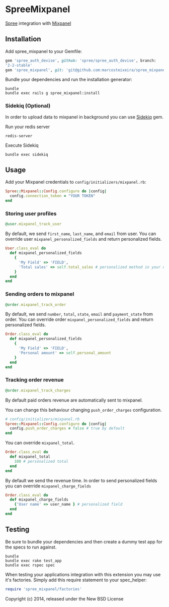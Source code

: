 SpreeMixpanel
=============

[Spree](http://spreecommerce.com/) integration with [Mixpanel](https://mixpanel.com)

Installation
------------

Add spree_mixpanel to your Gemfile:

```ruby
gem 'spree_auth_devise', github: 'spree/spree_auth_devise', branch:
'2-2-stable'
gem 'spree_mixpanel', git: 'git@github.com:marcosteixeira/spree_mixpanel.git', branch: '2-1-stable'
```

Bundle your dependencies and run the installation generator:

```shell
bundle
bundle exec rails g spree_mixpanel:install
```

### Sidekiq (Optional)

In order to upload data to mixpanel in background you can use [Sidekiq](http://sidekiq.org/) gem.

Run your redis server
```shell
redis-server
```

Execute Sidekiq
```shell
bundle exec sidekiq
```

Usage
------------

Add your Mixpanel credentials to `config/initializers/mixpanel.rb`:

```ruby
Spree::Mixpanel::Config.configure do |config|
  config.connection_token = "YOUR TOKEN"
end
```

### Storing user profiles

```ruby
@user.mixpanel_track_user
```

By default, we send `first_name`, `last_name`, and `email` from user. You can override user `mixpanel_personalized_fields` and return personalized fields.

```ruby
User.class_eval do
  def mixpanel_personalized_fields
    {
      'My Field' => 'FIELD',
      'Total sales' => self.total_sales # personalized method in your user model
    }
  end
end
```

### Sending orders to mixpanel

```ruby
@order.mixpanel_track_order
```

By default, we send `number`, `total`, `state`, `email` and `payment_state` from order. You can override order `mixpanel_personalized_fields` and return personalized fields.

```ruby
Order.class_eval do
  def mixpanel_personalized_fields
    {
      'My Field' => 'FIELD',
      'Personal amount' => self.personal_amount
    }
  end
end
```
### Tracking order revenue

```ruby
@order.mixpanel_track_charges
```

By default paid orders revenue  are automatically sent to mixpanel.

You can change this behaviour changing `push_order_charges` configuration.

```ruby
# config/initializers/mixpanel.rb
Spree::Mixpanel::Config.configure do |config|
  config.push_order_charges = false # true by default
end
```

You can override `mixpanel_total`.

```ruby
Order.class_eval do
  def mixpanel_total
    100 # personalized total
  end
end
```
By default we send the revenue time. In order to send personalized fields you can override `mixpanel_charge_fields`

```ruby
Order.class_eval do
  def mixpanel_charge_fields
    {'User name' => user_name } # personalized field
  end
end
```

Testing
-------

Be sure to bundle your dependencies and then create a dummy test app for the specs to run against.

```shell
bundle
bundle exec rake test_app
bundle exec rspec spec
```

When testing your applications integration with this extension you may use it's factories.
Simply add this require statement to your spec_helper:

```ruby
require 'spree_mixpanel/factories'
```

Copyright (c) 2014, released under the New BSD License
